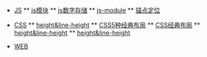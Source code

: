 * [JS](js/js模块)
** [js模块](js/js模块)
** [js数字存储](js/数字在js中的存储)
** [js-module](js/js-module)
** [锚点定位](js/锚点定位)

* [CSS](CSS/height&line-height)
** [height&line-height](CSS/height&line-height)
** [CSS5种经典布局](CSS/CSS5种经典布局)
** [CSS经典布局](CSS/CSS经典布局)
** [height&line-height](CSS/height&line-height)
** [height&line-height](CSS/height&line-height)


* [WEB](vue3-note/)
